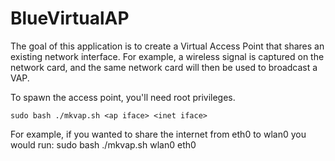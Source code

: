 # BlueVirtualAP
The goal of this application is to create a Virtual Access Point that shares an existing network interface.
For example, a wireless signal is captured on the network card, and the same network card will then be used to broadcast a VAP.

To spawn the access point, you'll need root privileges.

	sudo bash ./mkvap.sh <ap iface> <inet iface>

For example, if you wanted to share the internet from eth0 to wlan0 you would run:
	sudo bash ./mkvap.sh wlan0 eth0
